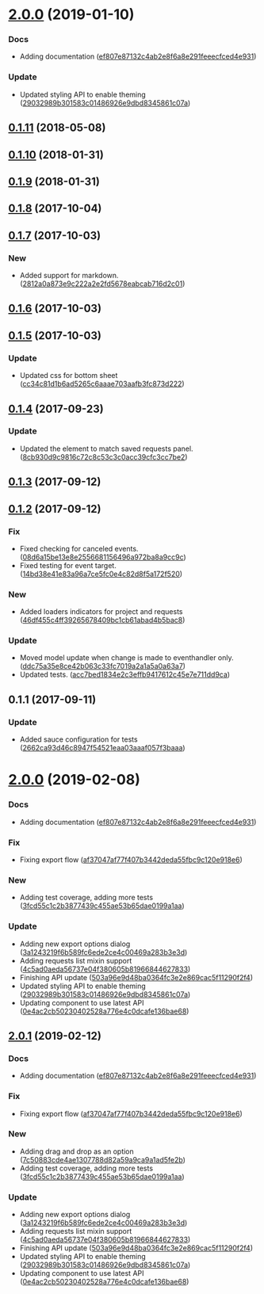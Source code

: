 <a name="2.0.0"></a>
# [2.0.0](https://github.com/advanced-rest-client/project-details/compare/0.1.9...2.0.0) (2019-01-10)


### Docs

* Adding documentation ([ef807e87132c4ab2e8f6a8e291feeecfced4e931](https://github.com/advanced-rest-client/project-details/commit/ef807e87132c4ab2e8f6a8e291feeecfced4e931))

### Update

* Updated styling API to enable theming ([29032989b301583c01486926e9dbd8345861c07a](https://github.com/advanced-rest-client/project-details/commit/29032989b301583c01486926e9dbd8345861c07a))



<a name="0.1.11"></a>
## [0.1.11](https://github.com/advanced-rest-client/project-details/compare/0.1.9...0.1.11) (2018-05-08)




<a name="0.1.10"></a>
## [0.1.10](https://github.com/advanced-rest-client/project-details/compare/0.1.9...0.1.10) (2018-01-31)




<a name="0.1.9"></a>
## [0.1.9](https://github.com/advanced-rest-client/project-details/compare/0.1.8...0.1.9) (2018-01-31)




<a name="0.1.8"></a>
## [0.1.8](https://github.com/advanced-rest-client/project-details/compare/0.1.7...0.1.8) (2017-10-04)




<a name="0.1.7"></a>
## [0.1.7](https://github.com/advanced-rest-client/project-details/compare/0.1.6...0.1.7) (2017-10-03)


### New

* Added support for markdown. ([2812a0a873e9c222a2e2fd5678eabcab716d2c01](https://github.com/advanced-rest-client/project-details/commit/2812a0a873e9c222a2e2fd5678eabcab716d2c01))



<a name="0.1.6"></a>
## [0.1.6](https://github.com/advanced-rest-client/project-details/compare/0.1.5...0.1.6) (2017-10-03)




<a name="0.1.5"></a>
## [0.1.5](https://github.com/advanced-rest-client/project-details/compare/0.1.4...0.1.5) (2017-10-03)


### Update

* Updated css for bottom sheet ([cc34c81d1b6ad5265c6aaae703aafb3fc873d222](https://github.com/advanced-rest-client/project-details/commit/cc34c81d1b6ad5265c6aaae703aafb3fc873d222))



<a name="0.1.4"></a>
## [0.1.4](https://github.com/advanced-rest-client/project-details/compare/0.1.2...0.1.4) (2017-09-23)


### Update

* Updated the element to match saved requests panel. ([8cb930d9c9816c72c8c53c3c0acc39cfc3cc7be2](https://github.com/advanced-rest-client/project-details/commit/8cb930d9c9816c72c8c53c3c0acc39cfc3cc7be2))



<a name="0.1.3"></a>
## [0.1.3](https://github.com/advanced-rest-client/project-details/compare/0.1.2...0.1.3) (2017-09-12)




<a name="0.1.2"></a>
## [0.1.2](https://github.com/advanced-rest-client/project-details/compare/0.1.1...0.1.2) (2017-09-12)


### Fix

* Fixed checking for canceled events. ([08d6a15be13e8e2556681156496a972ba8a9cc9c](https://github.com/advanced-rest-client/project-details/commit/08d6a15be13e8e2556681156496a972ba8a9cc9c))
* Fixed testing for event target. ([14bd38e41e83a96a7ce5fc0e4c82d8f5a172f520](https://github.com/advanced-rest-client/project-details/commit/14bd38e41e83a96a7ce5fc0e4c82d8f5a172f520))

### New

* Added loaders indicators for project and requests ([46df455c4ff39265678409bc1cb61abad4b5bac8](https://github.com/advanced-rest-client/project-details/commit/46df455c4ff39265678409bc1cb61abad4b5bac8))

### Update

* Moved model update when change is made to eventhandler only. ([ddc75a35e8ce42b063c33fc7019a2a1a5a0a63a7](https://github.com/advanced-rest-client/project-details/commit/ddc75a35e8ce42b063c33fc7019a2a1a5a0a63a7))
* Updated tests. ([acc7bed1834e2c3effb9417612c45e7e711dd9ca](https://github.com/advanced-rest-client/project-details/commit/acc7bed1834e2c3effb9417612c45e7e711dd9ca))



<a name="0.1.1"></a>
## 0.1.1 (2017-09-11)


### Update

* Added sauce configuration for tests ([2662ca93d46c8947f54521eaa03aaaf057f3baaa](https://github.com/advanced-rest-client/project-details/commit/2662ca93d46c8947f54521eaa03aaaf057f3baaa))



# [2.0.0](https://github.com/advanced-rest-client/project-details/compare/0.1.9...2.0.0) (2019-02-08)


### Docs

* Adding documentation ([ef807e87132c4ab2e8f6a8e291feeecfced4e931](https://github.com/advanced-rest-client/project-details/commit/ef807e87132c4ab2e8f6a8e291feeecfced4e931))

### Fix

* Fixing export flow ([af37047af77f407b3442deda55fbc9c120e918e6](https://github.com/advanced-rest-client/project-details/commit/af37047af77f407b3442deda55fbc9c120e918e6))

### New

* Adding test coverage, adding more tests ([3fcd55c1c2b3877439c455ae53b65dae0199a1aa](https://github.com/advanced-rest-client/project-details/commit/3fcd55c1c2b3877439c455ae53b65dae0199a1aa))

### Update

* Adding new export options dialog ([3a1243219f6b589fc6ede2ce4c00469a283b3e3d](https://github.com/advanced-rest-client/project-details/commit/3a1243219f6b589fc6ede2ce4c00469a283b3e3d))
* Adding requests list mixin support ([4c5ad0aeda56737e04f380605b81966844627833](https://github.com/advanced-rest-client/project-details/commit/4c5ad0aeda56737e04f380605b81966844627833))
* Finishing API update ([503a96e9d48ba0364fc3e2e869cac5f11290f2f4](https://github.com/advanced-rest-client/project-details/commit/503a96e9d48ba0364fc3e2e869cac5f11290f2f4))
* Updated styling API to enable theming ([29032989b301583c01486926e9dbd8345861c07a](https://github.com/advanced-rest-client/project-details/commit/29032989b301583c01486926e9dbd8345861c07a))
* Updating component to use latest API ([0e4ac2cb50230402528a776e4c0dcafe136bae68](https://github.com/advanced-rest-client/project-details/commit/0e4ac2cb50230402528a776e4c0dcafe136bae68))



## [2.0.1](https://github.com/advanced-rest-client/project-details/compare/0.1.9...2.0.1) (2019-02-12)


### Docs

* Adding documentation ([ef807e87132c4ab2e8f6a8e291feeecfced4e931](https://github.com/advanced-rest-client/project-details/commit/ef807e87132c4ab2e8f6a8e291feeecfced4e931))

### Fix

* Fixing export flow ([af37047af77f407b3442deda55fbc9c120e918e6](https://github.com/advanced-rest-client/project-details/commit/af37047af77f407b3442deda55fbc9c120e918e6))

### New

* Adding drag and drop as an option ([7c50883cde4ae1307788d82a59a9ca9a1ad5fe2b](https://github.com/advanced-rest-client/project-details/commit/7c50883cde4ae1307788d82a59a9ca9a1ad5fe2b))
* Adding test coverage, adding more tests ([3fcd55c1c2b3877439c455ae53b65dae0199a1aa](https://github.com/advanced-rest-client/project-details/commit/3fcd55c1c2b3877439c455ae53b65dae0199a1aa))

### Update

* Adding new export options dialog ([3a1243219f6b589fc6ede2ce4c00469a283b3e3d](https://github.com/advanced-rest-client/project-details/commit/3a1243219f6b589fc6ede2ce4c00469a283b3e3d))
* Adding requests list mixin support ([4c5ad0aeda56737e04f380605b81966844627833](https://github.com/advanced-rest-client/project-details/commit/4c5ad0aeda56737e04f380605b81966844627833))
* Finishing API update ([503a96e9d48ba0364fc3e2e869cac5f11290f2f4](https://github.com/advanced-rest-client/project-details/commit/503a96e9d48ba0364fc3e2e869cac5f11290f2f4))
* Updated styling API to enable theming ([29032989b301583c01486926e9dbd8345861c07a](https://github.com/advanced-rest-client/project-details/commit/29032989b301583c01486926e9dbd8345861c07a))
* Updating component to use latest API ([0e4ac2cb50230402528a776e4c0dcafe136bae68](https://github.com/advanced-rest-client/project-details/commit/0e4ac2cb50230402528a776e4c0dcafe136bae68))




